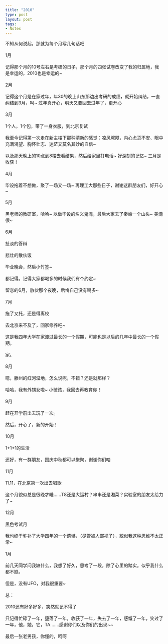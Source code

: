 ```yaml
--- 
title: "2010"
type: post
layout: post
tags: 
- Notes
---
```

不知从何说起，那就为每个月写几句话吧<br/><br/>1月<br/><br/>记得那个月的10号左右是考研的日子，那个月的四张试卷改变了我的归属地，我是幸运的，2010也是幸运的~<br/><br/>2月<br/><br/>记得这个月是在家过年，年30的晚上山东那边出考研的成绩，就开始纠结，一直纠结到3月，呵~ 过年真开心，明天又要回去过年了，更开心<br/><br/>3月<br/><br/>1个人，1个包，带了一身衣服，到北京复试<br/><br/>我至今记得第一次走在新主楼下那种清新的感觉：凉风飕飕，内心忐忑不安、眼中充满渴望、胸怀壮志、迷茫又莫名其妙的自信~<br/><br/>以及那天晚上的10点到8楼去看结果，然后给家里打电话~ 好深刻的记忆~ 三月是收获！<br/><br/>4月<br/><br/>毕设拖着不想做，聚了一场又一场~ 再理工大那些日子，谢谢这群朋友们，好开心~<br/><br/>5月<br/><br/>黑老师的教研室，哈哈~ 以做毕设的名义鬼混，最后大家去了秦岭一个山头~ 美滴很~<br/><br/>6月<br/><br/>扯淡的答辩<br/><br/>悲壮的散伙饭<br/><br/>毕业晚会，然后小竹签~<br/><br/>都记得。记得大家都喝多的时候我们有个约定~<br/><br/>留恋的6月，散伙那个夜晚，后悔自己没有喝多~<br/><br/>7月<br/><br/>拖了又托，还是得离校<br/><br/>去北京来不及了，回家修养吧~<br/><br/>这是我四年大学在家渡过最长的一个假期，可能也是以后的几年中最长的一个假期。<br/><br/>家。<br/><br/>8月<br/><br/>嗯，滕州的红河湿地，怎么说呢，不错？还是就那样？<br/><br/>哈哈，我有外甥女啦~ 小破孩，我回去再教育你！<br/><br/>9月<br/><br/>赶在开学前出去玩了一次。<br/><br/>然后，开心了，新的开始！<br/><br/>10月<br/><br/>1+1+1的生活<br/><br/>还好，有一群朋友，国庆中秋都可以聚聚，谢谢你们哈<br/><br/>11月<br/><br/>11.11，在北京第一次出去唱歌<br/><br/>这个月貌似总是很晚才睡……T8还是大运村？串串还是湘菜？实验室的朋友太给力了~<br/><br/>12月<br/><br/>黑色考试月<br/><br/>我也终于弥补了大学四年的一个遗憾，（尽管被人鄙视了），貌似我这种思维不太正常~<br/><br/>1月<br/><br/>前几天同学问我缺什么，我想了好久，思考了一段，除了心里的踏实。似乎我什么都不缺。<br/><br/>但是，没有UFO，对我很重要~<br/><br/>总：<br/><br/>2010还有好多好多，突然就记不得了<br/><br/>只记得忙碌了一年，堕落了一年，收获了一年，失去了一年，感慨了一年，笑过了一年，他，她，它，TA…….感谢你们以及你们的出现~~<br/><br/>最后一张老男孩，你懂的，呵呵<br/><br/><img style="display: block; float: none; margin-left: auto; margin-right: auto;" src="http://farm6.static.flickr.com/5215/5457571664_76b767cd88.jpg" alt="" />
